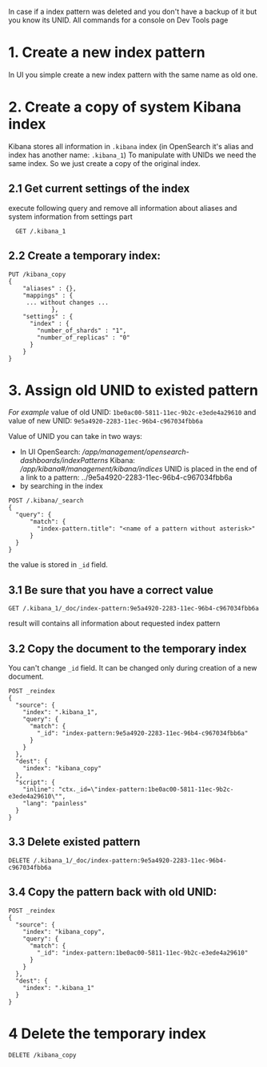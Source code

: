 In case if a index pattern was deleted and you don't have a backup of it but you know its UNID.
All commands for a console on Dev Tools page
# 1. Create a new index pattern
In UI you simple create a new index pattern with the same name as old one.
# 2. Create a copy of system Kibana index 
Kibana stores all information in `.kibana` index (in OpenSearch it's alias and index has another name: `.kibana_1`)
To manipulate with UNIDs we need the same index. So we just create a copy of the original index.
## 2.1 Get current settings of the index 
execute following query and remove all information about aliases and system information from settings part
```
  GET /.kibana_1
```

## 2.2 Create a temporary index:
```
PUT /kibana_copy
{
    "aliases" : {},
    "mappings" : {
     ... without changes ...
            },
    "settings" : {
      "index" : {
        "number_of_shards" : "1",
        "number_of_replicas" : "0"
      }
    }
}
```

# 3. Assign old UNID to existed pattern
_For example_ value of old UNID: `1be0ac00-5811-11ec-9b2c-e3ede4a29610` and value of new UNID: `9e5a4920-2283-11ec-96b4-c967034fbb6a`

Value of UNID you can take in two ways:
* In UI 
OpenSearch: _/app/management/opensearch-dashboards/indexPatterns_
Kibana: _/app/kibana#/management/kibana/indices_
UNID is placed in the end of a link to a pattern:
  ../9e5a4920-2283-11ec-96b4-c967034fbb6a
* by searching in the index
```
POST /.kibana/_search
{
  "query": {
      "match": {
        "index-pattern.title": "<name of a pattern without asterisk>"
      }
  }
}
```
the value is stored in `_id` field.

## 3.1 Be sure that you have a correct value
```
GET /.kibana_1/_doc/index-pattern:9e5a4920-2283-11ec-96b4-c967034fbb6a
```
result will contains all information about requested index pattern
## 3.2 Copy the document to the temporary index
You can't change `_id` field. It can be changed only during creation of a new document.
```
POST _reindex
{
  "source": {
    "index": ".kibana_1",
    "query": {
      "match": {
        "_id": "index-pattern:9e5a4920-2283-11ec-96b4-c967034fbb6a"
      }
    }
  },
  "dest": {
    "index": "kibana_copy"
  },
  "script": {
    "inline": "ctx._id=\"index-pattern:1be0ac00-5811-11ec-9b2c-e3ede4a29610\"",
    "lang": "painless"
  }
}
```
## 3.3 Delete existed pattern
```
DELETE /.kibana_1/_doc/index-pattern:9e5a4920-2283-11ec-96b4-c967034fbb6a
```

## 3.4 Copy the pattern back with old UNID:
```
POST _reindex
{
  "source": {
    "index": "kibana_copy",
    "query": {
      "match": {
        "_id": "index-pattern:1be0ac00-5811-11ec-9b2c-e3ede4a29610"
      }
    }
  },
  "dest": {
    "index": ".kibana_1"
  }
}
```

# 4 Delete the temporary index
```
DELETE /kibana_copy
```